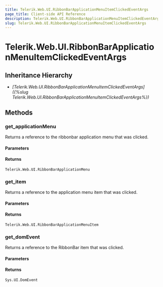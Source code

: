 ```yaml
---
title: Telerik.Web.UI.RibbonBarApplicationMenuItemClickedEventArgs
page_title: Client-side API Reference
description: Telerik.Web.UI.RibbonBarApplicationMenuItemClickedEventArgs
slug: Telerik.Web.UI.RibbonBarApplicationMenuItemClickedEventArgs
---
```


# Telerik.Web.UI.RibbonBarApplicationMenuItemClickedEventArgs

## Inheritance Hierarchy

* *[Telerik.Web.UI.RibbonBarApplicationMenuItemClickedEventArgs]({%slug Telerik.Web.UI.RibbonBarApplicationMenuItemClickedEventArgs%})*

## Methods

### get_applicationMenu

Returns a reference to the ribbonbar application menu that was clicked.

#### Parameters

#### Returns

`Telerik.Web.UI.RibbonBarApplicationMenu` 

### get_item

Returns a reference to the application menu item that was clicked.

#### Parameters

#### Returns

`Telerik.Web.UI.RibbonBarApplicationMenuItem`

### get_domEvent

Returns a reference to the RibbonBar item that was clicked.

#### Parameters

#### Returns

`Sys.UI.DomEvent` 
